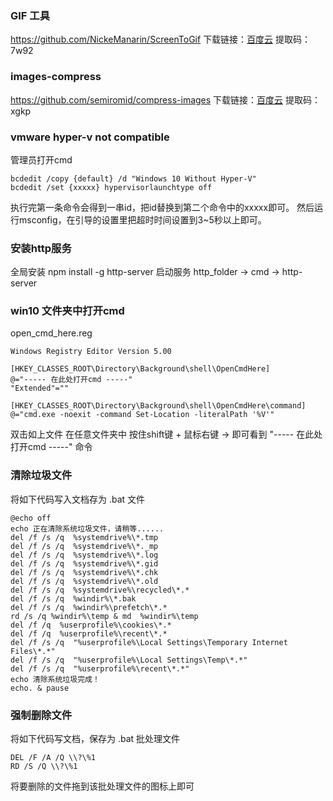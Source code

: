 ### GIF 工具
https://github.com/NickeManarin/ScreenToGif
下载链接：[百度云](https://pan.baidu.com/s/1Mj5nNfBFHkDHIaFVgrnanA) 提取码：7w92
### images-compress
https://github.com/semiromid/compress-images
下载链接：[百度云](https://pan.baidu.com/s/1nk51kV0zLuwQAbtRhPORTw) 提取码：xgkp
### vmware hyper-v not compatible
管理员打开cmd
```shell
bcdedit /copy {default} /d "Windows 10 Without Hyper-V" 
bcdedit /set {xxxxx} hypervisorlaunchtype off
```
执行完第一条命令会得到一串id，把id替换到第二个命令中的xxxxx即可。
然后运行msconfig，在引导的设置里把超时时间设置到3~5秒以上即可。
### 安装http服务
全局安装
npm install -g http-server 
启动服务
http_folder -> cmd -> http-server
### win10 文件夹中打开cmd
open_cmd_here.reg
```shell
Windows Registry Editor Version 5.00

[HKEY_CLASSES_ROOT\Directory\Background\shell\OpenCmdHere]
@="----- 在此处打开cmd -----"
"Extended"=""

[HKEY_CLASSES_ROOT\Directory\Background\shell\OpenCmdHere\command]
@="cmd.exe -noexit -command Set-Location -literalPath '%V'" 
```
双击如上文件
在任意文件夹中 按住shift键 + 鼠标右键 -> 即可看到 "----- 在此处打开cmd -----" 命令
### 清除垃圾文件
将如下代码写入文档存为 .bat 文件
```shell
@echo off
echo 正在清除系统垃圾文件，请稍等......
del /f /s /q  %systemdrive%\*.tmp
del /f /s /q  %systemdrive%\*._mp
del /f /s /q  %systemdrive%\*.log
del /f /s /q  %systemdrive%\*.gid
del /f /s /q  %systemdrive%\*.chk
del /f /s /q  %systemdrive%\*.old
del /f /s /q  %systemdrive%\recycled\*.*
del /f /s /q  %windir%\*.bak
del /f /s /q  %windir%\prefetch\*.*
rd /s /q %windir%\temp & md  %windir%\temp
del /f /q  %userprofile%\cookies\*.*
del /f /q  %userprofile%\recent\*.*
del /f /s /q  "%userprofile%\Local Settings\Temporary Internet Files\*.*"
del /f /s /q  "%userprofile%\Local Settings\Temp\*.*"
del /f /s /q  "%userprofile%\recent\*.*"
echo 清除系统垃圾完成！
echo. & pause
```
### 强制删除文件
将如下代码写文档，保存为 .bat 批处理文件
```shell
DEL /F /A /Q \\?\%1
RD /S /Q \\?\%1
```
将要删除的文件拖到该批处理文件的图标上即可